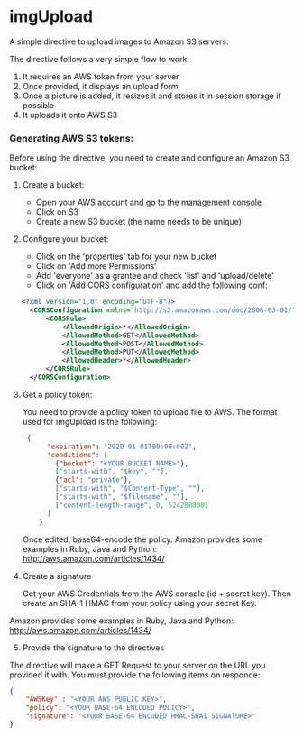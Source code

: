# imgUpload

A simple directive to upload images to Amazon S3 servers.

The directive follows a very simple flow to work:
1. It requires an AWS token from your server
2. Once provided, it displays an upload form
3. Once a picture is added, it resizes it and stores it in session storage if possible
4. It uploads it onto AWS S3


### Generating AWS S3 tokens:
Before using the directive, you need to create and configure an Amazon S3 bucket:

1. Create a bucket:
    - Open your AWS account and go to the management console
    - Click on S3
    - Create a new S3 bucket (the name needs to be unique)

2. Configure your bucket:
    - Click on the 'properties' tab for your new bucket
    - Click on 'Add more Permissions'
    - Add 'everyone' as a grantee and check 'list' and 'upload/delete'
    - Click on 'Add CORS configuration' and add the following conf:
 ```xml
    <?xml version="1.0" encoding="UTF-8"?>
      <CORSConfiguration xmlns="http://s3.amazonaws.com/doc/2006-03-01/">
          <CORSRule>
              <AllowedOrigin>*</AllowedOrigin>
              <AllowedMethod>GET</AllowedMethod>
              <AllowedMethod>POST</AllowedMethod>
              <AllowedMethod>PUT</AllowedMethod>
              <AllowedHeader>*</AllowedHeader>
          </CORSRule>
      </CORSConfiguration>
```

3. Get a policy token:

     You need to provide a policy token to upload file to AWS. The format used for imgUpload is the following:
    ```json
     {
          "expiration": "2020-01-01T00:00:00Z",
          "conditions": [
            {"bucket": "<YOUR BUCKET NAME>"},
            ["starts-with", "$key", ""],
            {"acl": "private"},
            ["starts-with", "$Content-Type", ""],
            ["starts-with", "$filename", ""],
            ["content-length-range", 0, 524288000]
          ]
        }
    ```
    Once edited, base64-encode the policy. Amazon provides some examples in Ruby, Java and Python:
    http://aws.amazon.com/articles/1434/

4. Create a signature

    Get your AWS Credentials from the AWS console (id + secret key). Then create an SHA-1 HMAC from your policy using your secret Key.

 Amazon provides some examples in Ruby, Java and Python:
    http://aws.amazon.com/articles/1434/

5. Provide the signature to the directives

The directive will make a GET Request to your server on the URL you provided it with. You must provide the following items on responde:
```json
{
    "AWSKey" : "<YOUR AWS PUBLIC KEY>",
    "policy": "<YOUR BASE-64 ENCODED POLICY>",
    "signature": "<YOUR BASE-64 ENCODED HMAC-SHA1 SIGNATURE>"
}
```
